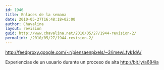 ```yaml
---
id: 1946
title: Enlaces de la semana
date: 2010-05-27T16:48:18+02:00
author: Chavalina
layout: revision
guid: http://www.chavalina.net/2010/05/27/1944-revision-2/
permalink: /2010/05/27/1944-revision-2/
---
```

http://feedproxy.google.com/~r/piensaenpixels/~3/imewLfyk1dA/

<div>
  <a id="status_star_14819485522" title="favorite this tweet"> </a>
</div>

Experiencias de un usuario durante un proceso de alta <a rel="nofollow" href="http://bit.ly/a684ia" target="_blank">http://bit.ly/a684ia</a>